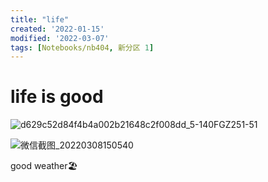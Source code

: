 ```yaml
---
title: "life"
created: '2022-01-15'
modified: '2022-03-07'
tags: [Notebooks/nb404, 新分区 1]
---
```


# life is good
![d629c52d84f4b4a002b21648c2f008dd_5-140FGZ251-51](https://user-images.githubusercontent.com/26183306/157032058-a6ac6827-e68a-4026-812f-9d060c8705c4.gif)

![微信截图_20220308150540](https://user-images.githubusercontent.com/26183306/157184705-ca55020b-5aeb-4ff5-b905-27aeaedfafe5.png)

good weather🏖️

 
